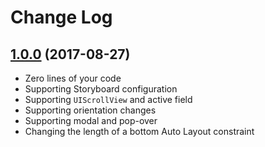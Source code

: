 
# Change Log

## [1.0.0](https://github.com/Decybel07/SwiftyKeyboardObserver/tree/1.0.0) (2017-08-27)
* Zero lines of your code
* Supporting Storyboard configuration
* Supporting `UIScrollView` and active field
* Supporting orientation changes
* Supporting modal and pop-over
* Changing the length of a bottom Auto Layout constraint
